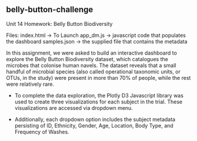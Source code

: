 ## belly-button-challenge
Unit 14 Homework: Belly Button Biodiversity

Files:
    index.html -> To Launch
    app_dm.js -> javascript code that populates the dashboard
    samples.json -> the supplied file that contains the metadata


In this assignment, we were asked to build an interactive dashboard to explore the Belly Button Biodiversity dataset, which catalogues the microbes that colonise human navels.
The dataset reveals that a small handful of microbial species (also called operational taxonomic units, or OTUs, in the study) were present in more than 70% of people, while the rest were relatively rare.

* To complete the data exploration, the Plotly D3 Javascript library was used to create three visualizations for each subject in the trial. These visualizations are accessed via dropdown menu. 

* Additionally, each dropdown option includes the subject metadata persisting of ID, Ethnicity, Gender, Age, Location, Body Type, and Frequency of Washes.


